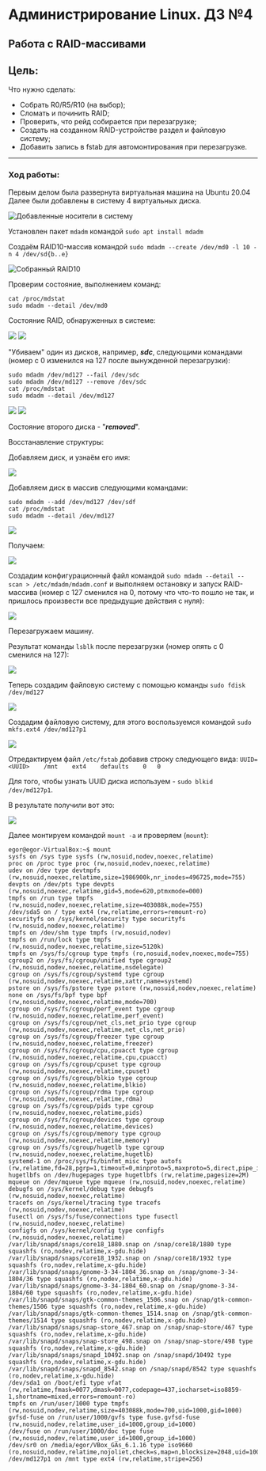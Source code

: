 # Администрирование Linux. ДЗ №4
## Работа с RAID-массивами


## Цель:

Что нужно сделать:
  - Собрать R0/R5/R10 (на выбор);
  - Сломать и починить RAID;
  - Проверить, что рейд собирается при перезагрузке;
  - Создать на созданном RAID-устройстве раздел и файловую систему;
  - Добавить запись в fstab для автомонтирования при перезагрузке.

----------------

### Ход работы:
Первым делом была развернута виртуальная машина на Ubuntu 20.04
Далее были добавлены в систему 4 виртуальных диска.

![Добавленные носители в систему](https://github.com/heatory/LinuxAdmin/blob/master/homework4/info_disks.png "Добавленные носители в систему")

Установлен пакет `mdadm` командой `sudo apt install mdadm`

Создаём RAID10-массив командой `sudo mdadm --create /dev/md0 -l 10 -n 4 /dev/sd{b..e}`

![Собранный RAID10](https://github.com/heatory/LinuxAdmin/blob/master/homework4/create.png "Собранный RAID10")

Проверим состояние, выполнением команд:
```
cat /proc/mdstat
sudo mdadm --detail /dev/md0
```

Состояние RAID, обнаруженных в системе:

![](https://github.com/heatory/LinuxAdmin/blob/master/homework4/cat_start.png "")
![](https://github.com/heatory/LinuxAdmin/blob/master/homework4/info_start.png "")


"Убиваем" один из дисков, например, ***sdc***, следующими командами (номер с 0 изменился на 127 после вынужденной перезагрузки):
```
sudo mdadm /dev/md127 --fail /dev/sdc
sudo mdadm /dev/md127 --remove /dev/sdc
cat /proc/mdstat
sudo mdadm --detail /dev/md127
```

![](https://github.com/heatory/LinuxAdmin/blob/master/homework4/remove.png "")
![](https://github.com/heatory/LinuxAdmin/blob/master/homework4/cat_after_remove.png "")

Состояние второго диска - "***removed***".

Восстанавление структуры:

Добавляем диск, и узнаём его имя:

![](https://github.com/heatory/LinuxAdmin/blob/master/homework4/add_disk.png "")

Добавляем диск в массив следующими командами:
```
sudo mdadm --add /dev/md127 /dev/sdf
cat /proc/mdstat
sudo mdadm --detail /dev/md127
```

![](https://github.com/heatory/LinuxAdmin/blob/master/homework4/add_disk_mdadm.png "")

Получаем:

![](https://github.com/heatory/LinuxAdmin/blob/master/homework4/mdadm_info_after_add.png "")


Создадим конфигурационный файл командой `sudo mdadm --detail --scan > /etc/mdadm/mdadm.conf` и выполняем остановку и запуск RAID-массива (номер с 127 сменился на 0, потому что что-то пошло не так, и пришлось произвести все предыдущие действия с нуля): 

![](https://github.com/heatory/LinuxAdmin/blob/master/homework4/after_stop.png "")

Перезагружаем машину. 

Результат команды `lsblk` после перезагрузки (номер опять с 0 сменился на 127): 

![](https://github.com/heatory/LinuxAdmin/blob/master/homework4/lsbkl_after_restart.png "")

Теперь создадим файловую систему с помощью команды `sudo fdisk /dev/md127`

![](https://github.com/heatory/LinuxAdmin/blob/master/homework4/create_file_system.png "")

Создадим  файловую систему, для этого воспользуемся командой `sudo mkfs.ext4 /dev/md127p1`

![](https://github.com/heatory/LinuxAdmin/blob/master/homework4/create_file_system2.png "")

Отредактируем файл `/etc/fstab` добавив строку следующего вида: `UUID=<UUID>	/mnt	ext4	defaults	0	0`

Для того, чтобы узнать UUID диска используем - `sudo blkid /dev/md127p1`.

В результате получили вот это:

![](https://github.com/heatory/LinuxAdmin/blob/master/homework4/for_mount.png "")

Далее монтируем командой `mount -a` и проверяем (`mount`):
```
egor@egor-VirtualBox:~$ mount
sysfs on /sys type sysfs (rw,nosuid,nodev,noexec,relatime)
proc on /proc type proc (rw,nosuid,nodev,noexec,relatime)
udev on /dev type devtmpfs (rw,nosuid,noexec,relatime,size=1986900k,nr_inodes=496725,mode=755)
devpts on /dev/pts type devpts (rw,nosuid,noexec,relatime,gid=5,mode=620,ptmxmode=000)
tmpfs on /run type tmpfs (rw,nosuid,nodev,noexec,relatime,size=403088k,mode=755)
/dev/sda5 on / type ext4 (rw,relatime,errors=remount-ro)
securityfs on /sys/kernel/security type securityfs (rw,nosuid,nodev,noexec,relatime)
tmpfs on /dev/shm type tmpfs (rw,nosuid,nodev)
tmpfs on /run/lock type tmpfs (rw,nosuid,nodev,noexec,relatime,size=5120k)
tmpfs on /sys/fs/cgroup type tmpfs (ro,nosuid,nodev,noexec,mode=755)
cgroup2 on /sys/fs/cgroup/unified type cgroup2 (rw,nosuid,nodev,noexec,relatime,nsdelegate)
cgroup on /sys/fs/cgroup/systemd type cgroup (rw,nosuid,nodev,noexec,relatime,xattr,name=systemd)
pstore on /sys/fs/pstore type pstore (rw,nosuid,nodev,noexec,relatime)
none on /sys/fs/bpf type bpf (rw,nosuid,nodev,noexec,relatime,mode=700)
cgroup on /sys/fs/cgroup/perf_event type cgroup (rw,nosuid,nodev,noexec,relatime,perf_event)
cgroup on /sys/fs/cgroup/net_cls,net_prio type cgroup (rw,nosuid,nodev,noexec,relatime,net_cls,net_prio)
cgroup on /sys/fs/cgroup/freezer type cgroup (rw,nosuid,nodev,noexec,relatime,freezer)
cgroup on /sys/fs/cgroup/cpu,cpuacct type cgroup (rw,nosuid,nodev,noexec,relatime,cpu,cpuacct)
cgroup on /sys/fs/cgroup/cpuset type cgroup (rw,nosuid,nodev,noexec,relatime,cpuset)
cgroup on /sys/fs/cgroup/blkio type cgroup (rw,nosuid,nodev,noexec,relatime,blkio)
cgroup on /sys/fs/cgroup/rdma type cgroup (rw,nosuid,nodev,noexec,relatime,rdma)
cgroup on /sys/fs/cgroup/pids type cgroup (rw,nosuid,nodev,noexec,relatime,pids)
cgroup on /sys/fs/cgroup/devices type cgroup (rw,nosuid,nodev,noexec,relatime,devices)
cgroup on /sys/fs/cgroup/memory type cgroup (rw,nosuid,nodev,noexec,relatime,memory)
cgroup on /sys/fs/cgroup/hugetlb type cgroup (rw,nosuid,nodev,noexec,relatime,hugetlb)
systemd-1 on /proc/sys/fs/binfmt_misc type autofs (rw,relatime,fd=28,pgrp=1,timeout=0,minproto=5,maxproto=5,direct,pipe_ino=13877)
hugetlbfs on /dev/hugepages type hugetlbfs (rw,relatime,pagesize=2M)
mqueue on /dev/mqueue type mqueue (rw,nosuid,nodev,noexec,relatime)
debugfs on /sys/kernel/debug type debugfs (rw,nosuid,nodev,noexec,relatime)
tracefs on /sys/kernel/tracing type tracefs (rw,nosuid,nodev,noexec,relatime)
fusectl on /sys/fs/fuse/connections type fusectl (rw,nosuid,nodev,noexec,relatime)
configfs on /sys/kernel/config type configfs (rw,nosuid,nodev,noexec,relatime)
/var/lib/snapd/snaps/core18_1880.snap on /snap/core18/1880 type squashfs (ro,nodev,relatime,x-gdu.hide)
/var/lib/snapd/snaps/core18_1932.snap on /snap/core18/1932 type squashfs (ro,nodev,relatime,x-gdu.hide)
/var/lib/snapd/snaps/gnome-3-34-1804_36.snap on /snap/gnome-3-34-1804/36 type squashfs (ro,nodev,relatime,x-gdu.hide)
/var/lib/snapd/snaps/gnome-3-34-1804_60.snap on /snap/gnome-3-34-1804/60 type squashfs (ro,nodev,relatime,x-gdu.hide)
/var/lib/snapd/snaps/gtk-common-themes_1506.snap on /snap/gtk-common-themes/1506 type squashfs (ro,nodev,relatime,x-gdu.hide)
/var/lib/snapd/snaps/gtk-common-themes_1514.snap on /snap/gtk-common-themes/1514 type squashfs (ro,nodev,relatime,x-gdu.hide)
/var/lib/snapd/snaps/snap-store_467.snap on /snap/snap-store/467 type squashfs (ro,nodev,relatime,x-gdu.hide)
/var/lib/snapd/snaps/snap-store_498.snap on /snap/snap-store/498 type squashfs (ro,nodev,relatime,x-gdu.hide)
/var/lib/snapd/snaps/snapd_10492.snap on /snap/snapd/10492 type squashfs (ro,nodev,relatime,x-gdu.hide)
/var/lib/snapd/snaps/snapd_8542.snap on /snap/snapd/8542 type squashfs (ro,nodev,relatime,x-gdu.hide)
/dev/sda1 on /boot/efi type vfat (rw,relatime,fmask=0077,dmask=0077,codepage=437,iocharset=iso8859-1,shortname=mixed,errors=remount-ro)
tmpfs on /run/user/1000 type tmpfs (rw,nosuid,nodev,relatime,size=403088k,mode=700,uid=1000,gid=1000)
gvfsd-fuse on /run/user/1000/gvfs type fuse.gvfsd-fuse (rw,nosuid,nodev,relatime,user_id=1000,group_id=1000)
/dev/fuse on /run/user/1000/doc type fuse (rw,nosuid,nodev,relatime,user_id=1000,group_id=1000)
/dev/sr0 on /media/egor/VBox_GAs_6.1.16 type iso9660 (ro,nosuid,nodev,relatime,nojoliet,check=s,map=n,blocksize=2048,uid=1000,gid=1000,dmode=500,fmode=400,uhelper=udisks2)
/dev/md127p1 on /mnt type ext4 (rw,relatime,stripe=256)
```
